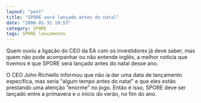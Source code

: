 ```yaml
---
layout: "post"
title: "SPORE será lançado antes do natal"
date: "2008-01-31 19:53"
category: SPORE
tags: SPORE lançamento
---
```


Quem ouviu a ligação do CEO da EA com os investidores já deve saber, mas quem não pode acompanhar ou não entende inglês, a melhor notícia que tivemos é que SPORE será lançado antes do natal desse ano.

O CEO John Richiello informou que não ia dar uma data de lançamento específica, mas seria “algum tempo antes do natal” e que eles estão prestando uma atenção “enorme” no jogo. Então é isso, SPORE deve ser lançado entre a primavera e o início do verão, no fim do ano.
